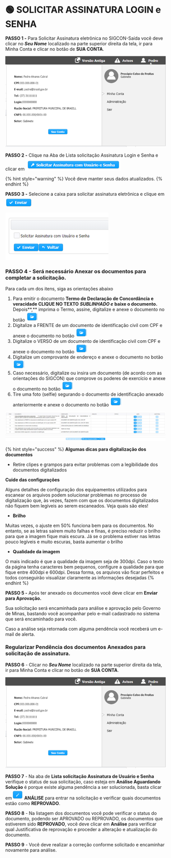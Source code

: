 # 🟢 SOLICITAR ASSINATURA LOGIN e SENHA

**PASSO 1 -** Para Solicitar Assinatura eletrônica no SIGCON-Saída você deve clicar no _**Seu Nome**_ localizado na parte superior direita da tela, ir para Minha Conta e clicar no botão de **SUA CONTA**.

![MINHA CONTA](../.gitbook/assets/processo_eletronico_assinatura_sua_conta.png)

**PASSO 2 -** Clique na Aba de Lista solicitação Assinatura Login e Senha e clicar em ![](../.gitbook/assets/botao_solicitar_assinatura_com_usuario_senha.png) 

{% hint style="warning" %}
Você deve manter seus dados atualizados.
{% endhint %}

**PASSO 3 -** Selecione a caixa para solicitar assinatura eletrônica e clique em ![](../.gitbook/assets/enviar.png) 

![](../.gitbook/assets/assinatura_eletronica_solicitacao_usuario_interno.png)

### **PASSO 4 -** Será necessário Anexar os documentos para completar a solicitação.

Para cada um dos itens, siga as orientações abaixo

1. Para emitir o documento  **Termo de Declaração de Concordância e veracidade CLIQUE NO TEXTO** _**SUBLINHADO e**_ **baixe o documento.** Depois**,** imprima o Termo, assine, digitalize e anexe o documento no botão ![](../.gitbook/assets/icone_pasta.png) 
2. Digitalize a FRENTE de um documento de identificação civil com CPF e  anexe o documento no botão ![](../.gitbook/assets/icone_pasta.png)
3. Digitalize o VERSO de um documento de identificação civil com CPF e  anexe o documento no botão ![](../.gitbook/assets/icone_pasta.png)
4. Digitalize um comprovante de endereço e anexe o documento no botão ![](../.gitbook/assets/icone_pasta.png)
5. Caso necessário, digitalize ou insira um documento \(de acordo com as orientações do SIGCON\) que comprove os poderes de exercício e anexe o documento no botão ![](../.gitbook/assets/icone_pasta.png)
6. Tire uma foto \(selfie\) segurando o documento de identificação anexado anteriormente e anexe o documento no botão ![](../.gitbook/assets/icone_pasta.png)

![Documentos obrigat&#xF3;rios](../.gitbook/assets/assinatura_eletronica_solicitacao_envio_documento.png)

{% hint style="success" %}
**Algumas dicas para digitalização dos documentos**

* Retire clipes e grampos para evitar problemas com a legibilidade dos documentos digitalizados

**Cuide das configurações**

Alguns detalhes de configuração dos equipamentos utilizados para escanear os arquivos podem solucionar problemas no processo de digitalização que, às vezes, fazem com que os documentos digitalizados não fiquem bem legíveis ao serem escaneados. Veja quais são eles!

* **Brilho**

Muitas vezes, o ajuste em 50% funciona bem para os documentos. No entanto, se as letras saírem muito falhas e finas, é preciso reduzir o brilho para que a imagem fique mais escura. Já se o problema estiver nas letras pouco legíveis e muito escuras, basta aumentar o brilho

* **Qualidade da imagem**

O mais indicado é que a qualidade da imagem seja de 300dpi. Caso o texto da página tenha caracteres bem pequenos, configure a qualidade para que fique entre 400dpi e 600dpi. Dessa forma, os arquivos vão ficar perfeitos e todos conseguirão visualizar claramente as informações desejadas
{% endhint %}

**PASSO 5 -** Após ter anexado os documentos você deve clicar em  **Enviar para Aprovação.**

Sua solicitação será encaminhada para análise e aprovação pelo Governo de Minas, bastando você acompanhar pelo e-mail cadastrado no sistema que será encaminhado para você.

Caso a análise seja retornada com alguma pendência você receberá um e-mail de alerta.

### Regularizar Pendência dos documentos Anexados para solicitação de assinatura.

**PASSO 6** - Clicar no _**Seu Nome**_ localizado na parte superior direita da tela, ir para Minha Conta e clicar no botão de **SUA CONTA**.

![Regulariza Pend&#xEA;ncias de Solicita&#xE7;&#xF5;es de Assinatura](../.gitbook/assets/processo_eletronico_assinatura_sua_conta.png)

**PASSO 7** - Na aba de **Lista solicitação Assinatura de Usuário e Senha** verifique o status de sua solicitação,  caso esteja em **Análise Aguardando Solução** é porque existe alguma pendência a ser solucionada, basta clicar em![](../.gitbook/assets/botao_editar.png) **ANÁLISE** para entrar na solicitação e verificar quais documentos estão como **REPROVADO**.

**PASSO  8** - Na listagem dos documentos você pode verificar o status do documento, podendo ser APROVADO ou REPROVADO, os documentos que estiverem sido **REPROVADO**, você deve clicar em **Análise** para verificar qual Justificativa de reprovação e proceder a alteração e atualização do documento.

**PASSO 9**  - Você deve realizar a correção conforme solicitado e encaminhar novamente para análise.

